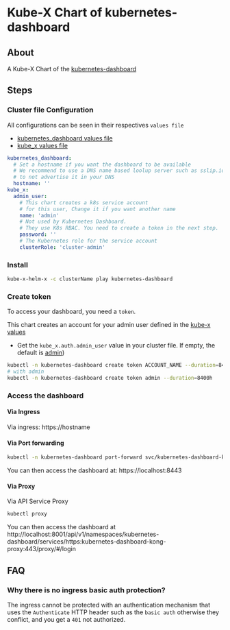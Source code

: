 # Kube-X Chart of kubernetes-dashboard

## About
A Kube-X Chart of the [kubernetes-dashboard](https://github.com/kubernetes/dashboard)

## Steps

### Cluster file Configuration

All configurations can be seen in their respectives `values file`
* [kubernetes_dashboard values file](values.yaml)
* [kube_x values file](../kube-x/values.yaml)

```yaml
kubernetes_dashboard:
  # Set a hostname if you want the dashboard to be available 
  # We recommend to use a DNS name based loolup server such as sslip.io or sslip.io
  # to not advertise it in your DNS
  hostname: ''
kube_x:
  admin_user:
    # This chart creates a k8s service account
    # for this user, Change it if you want another name
    name: 'admin'
    # Not used by Kubernetes Dashboard. 
    # They use K8s RBAC. You need to create a token in the next step.
    password: ''
    # The Kubernetes role for the service account
    clusterRole: 'cluster-admin'
```

### Install

```bash
kube-x-helm-x -c clusterName play kubernetes-dashboard
```

### Create token

To access your dashboard, you need a `token`.

This chart creates an account for your admin user defined in the [kube-x values](../kube-x/values.yaml)

* Get the `kube_x.auth.admin_user` value in your cluster file. If empty, the default is [admin](../kube-x/values.yaml))
```bash
kubectl -n kubernetes-dashboard create token ACCOUNT_NAME --duration=8400h
# with admin
kubectl -n kubernetes-dashboard create token admin --duration=8400h
```

### Access the dashboard

#### Via Ingress
Via ingress: https://hostname

#### Via Port forwarding

```bash
kubectl -n kubernetes-dashboard port-forward svc/kubernetes-dashboard-kong-proxy 8443:443  
```
You can then access the dashboard at: https://localhost:8443

#### Via Proxy

Via API Service Proxy
```bash
kubectl proxy
```
You can then access the dashboard at http://localhost:8001/api/v1/namespaces/kubernetes-dashboard/services/https:kubernetes-dashboard-kong-proxy:443/proxy/#/login




## FAQ

### Why there is no ingress basic auth protection?

The ingress cannot be protected with an authentication mechanism that uses the `Authenticate` HTTP header
such as the `basic auth` otherwise they conflict, and you get a `401` not authorized.


